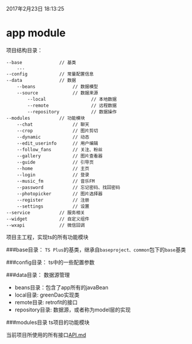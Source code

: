 2017年2月23日 18:13:25
# app module

项目结构目录：
```shell
--base              // 基类
    ...
--config            // 常量配置信息
--data              // 数据
    --beans              // 数据模型
    --source             // 数据来源
        --local                 // 本地数据
        --remote                // 远程数据
        --repository            // 数据操作
--modules           // 功能模块
    --chat               // 聊天
    --crop               // 图片剪切
    --dynamic            // 动态
    --edit_userinfo      // 用户编辑
    --follow_fans        // 关注、粉丝
    --gallery            // 图片查看器
    --guide              // 引导页
    --home               // 主页
    --login              // 登录
    --music_fm           // 音乐FM
    --password           // 忘记密码、找回密码
    --photopicker        // 图片选择器
    --register           // 注册
    --settings           // 设置
--service           // 服务相关
--widget            // 自定义组件
--wxapi             // 微信回调
```
项目主工程，实现ts的所有功能模块

###base目录：
`TS Plus`的基类，继承自`baseproject、common`包下的`base`基类

###config目录：
    ts中的一些配置参数

###data目录：
    数据源管理
 - beans目录：包含了app所有的javaBean
 - local目录:  greenDao实现类
 - remote目录: retrofit的接口
 - repository目录: 数据源，或者称为model层的实现

###modules目录
    ts项目的功能模块

当前项目所使用的所有接口[API.md](API.md)
